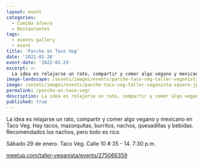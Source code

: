```yaml
---
layout: event
categories:
  - Comida afuera
  - Restaurantes
tags:
  - events-gallery
  - event
title: 'Parche en Taco Veg'
date: '2022-01-20'
event-date: '2022-01-29'
excerpt: >-
  La idea es relajarse un rato, compartir y comer algo vegano y mexicano en Taco Veg. Hay tacos, mazorquitas, burritos, nachos, quesadillas y bebidas. Recomendados los nachos, pero todo es rico.
image-landscape: /assets/images/events/parche-taco-veg-taller-veganista.jpg
image: /assets/images/events/parche-taco-veg-taller-veganista-square.jpg
permalink: /parche-en-taco-veg/
description: La idea es relajarse un rato, compartir y comer algo vegano y mexicano en Taco Veg. Hay tacos, mazorquitas, burritos, nachos, quesadillas y bebidas. Recomendados los nachos, pero todo es rico.
published: true
---
```


La idea es relajarse un rato, compartir y comer algo vegano y mexicano en Taco Veg. Hay tacos, mazorquitas, burritos, nachos, quesadillas y bebidas. Recomendados los nachos, pero todo es rico.

Sábado 29 de enero. Taco Veg. Calle 10 # 35 - 14. 7:30 p.m.

<a class="link" href="https://www.meetup.com/taller-veganista/events/283388991/" target="_blank">meetup.com/taller-veganista/events/275066359</a>
